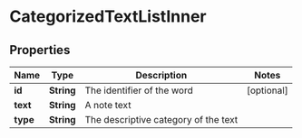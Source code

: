 
# CategorizedTextListInner

## Properties
Name | Type | Description | Notes
------------ | ------------- | ------------- | -------------
**id** | **String** | The identifier of the word |  [optional]
**text** | **String** | A note text | 
**type** | **String** | The descriptive category of the text | 



